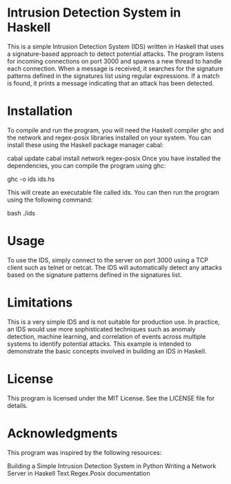 # Intrusion Detection System in Haskell
This is a simple Intrusion Detection System (IDS) written in Haskell that uses a signature-based approach to detect potential attacks. The program listens for incoming connections on port 3000 and spawns a new thread to handle each connection. When a message is received, it searches for the signature patterns defined in the signatures list using regular expressions. If a match is found, it prints a message indicating that an attack has been detected.

# Installation
To compile and run the program, you will need the Haskell compiler ghc and the network and regex-posix libraries installed on your system. You can install these using the Haskell package manager cabal:

cabal update
cabal install network regex-posix
Once you have installed the dependencies, you can compile the program using ghc:


ghc -o ids ids.hs

This will create an executable file called ids. You can then run the program using the following command:

bash
./ids

# Usage

To use the IDS, simply connect to the server on port 3000 using a TCP client such as telnet or netcat. The IDS will automatically detect any attacks based on the signature patterns defined in the signatures list.

# Limitations
This is a very simple IDS and is not suitable for production use. In practice, an IDS would use more sophisticated techniques such as anomaly detection, machine learning, and correlation of events across multiple systems to identify potential attacks. This example is intended to demonstrate the basic concepts involved in building an IDS in Haskell.

# License
This program is licensed under the MIT License. See the LICENSE file for details.

# Acknowledgments
This program was inspired by the following resources:

Building a Simple Intrusion Detection System in Python
Writing a Network Server in Haskell
Text.Regex.Posix documentation
